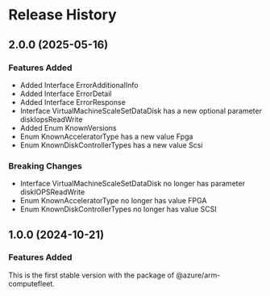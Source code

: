 # Release History
    
## 2.0.0 (2025-05-16)
    
### Features Added

  - Added Interface ErrorAdditionalInfo
  - Added Interface ErrorDetail
  - Added Interface ErrorResponse
  - Interface VirtualMachineScaleSetDataDisk has a new optional parameter diskIopsReadWrite
  - Added Enum KnownVersions
  - Enum KnownAcceleratorType has a new value Fpga
  - Enum KnownDiskControllerTypes has a new value Scsi

### Breaking Changes

  - Interface VirtualMachineScaleSetDataDisk no longer has parameter diskIOPSReadWrite
  - Enum KnownAcceleratorType no longer has value FPGA
  - Enum KnownDiskControllerTypes no longer has value SCSI
    
    
## 1.0.0 (2024-10-21)

### Features Added

This is the first stable version with the package of @azure/arm-computefleet.
